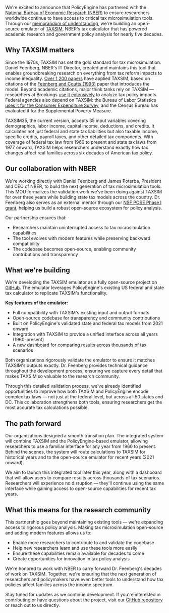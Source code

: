 We're excited to announce that PolicyEngine has partnered with the [National Bureau of Economic Research (NBER)](https://nber.org) to ensure researchers worldwide continue to have access to critical tax microsimulation tools. Through our [memorandum of understanding](https://drive.google.com/file/d/1V5TJk7C01CLYP_FXUZTmHEdLk-WCV4WN/view?usp=sharing), we're building an open-source emulator of [TAXSIM](https://taxsim.nber.org), NBER's tax calculator that has powered academic research and government policy analysis for nearly five decades.

## Why TAXSIM matters

Since the 1970s, TAXSIM has set the gold standard for tax microsimulation. Daniel Feenberg, NBER's IT Director, created and maintains this tool that enables groundbreaking research on everything from tax reform impacts to income inequality. [Over 1,200 papers](https://scholar.google.com/scholar?cites=14430205938320153579&as_sdt=20000005&sciodt=0,21&hl=en) have applied TAXSIM, based on citations of the [Feenberg and Coutts (1993)](https://taxsim.nber.org/feenberg-coutts.pdf) paper that introduces the model. Beyond academic citations, major think tanks rely on TAXSIM — researchers at Brookings [use it extensively](https://www.brookings.edu/research/simulating-income-tax-liabilities-in-the-survey-of-consumer-finances/) to analyze tax policy impacts. Federal agencies also depend on TAXSIM: the Bureau of Labor Statistics [uses it for the Consumer Expenditure Survey](https://www.bls.gov/opub/mlr/2015/article/improving-data-quality-in-ce-with-taxsim.htm), and the Census Bureau has evaluated it for the Supplemental Poverty Measure.

TAXSIM35, the current version, accepts 35 input variables covering demographics, labor income, capital income, deductions, and credits. It calculates not just federal and state tax liabilities but also taxable income, specific credits, payroll taxes, and other detailed tax components. With coverage of federal tax law from 1960 to present and state tax laws from 1977 onward, TAXSIM helps researchers understand exactly how tax changes affect real families across six decades of American tax policy.

## Our collaboration with NBER

We're working directly with Daniel Feenberg and James Poterba, President and CEO of NBER, to build the next generation of tax microsimulation tools. This MOU formalizes the validation work we've been doing against TAXSIM for over three years while building state tax models across the country. Dr. Feenberg also serves as an external mentor through our [NSF POSE Phase I grant](https://policyengine.org/us/research/nsf-pose-phase-1-grant), helping us build a robust open-source ecosystem for policy analysis.

Our partnership ensures that:

- Researchers maintain uninterrupted access to tax microsimulation capabilities
- The tool evolves with modern features while preserving backward compatibility
- The codebase becomes open-source, enabling community contributions and transparency

## What we're building

We're developing the TAXSIM emulator as a fully open-source project on [GitHub](https://github.com/PolicyEngine/policyengine-taxsim). The emulator leverages PolicyEngine's existing US federal and state tax calculator to replicate TAXSIM's functionality.

**Key features of the emulator:**

- Full compatibility with TAXSIM's existing input and output formats
- Open-source codebase for transparency and community contributions
- Built on PolicyEngine's validated state and federal tax models from 2021 onward
- Integration with TAXSIM to provide a unified interface across all years (1960-present)
- A new dashboard for comparing results across thousands of tax scenarios

Both organizations rigorously validate the emulator to ensure it matches TAXSIM's outputs exactly. Dr. Feenberg provides technical guidance throughout the development process, ensuring we capture every detail that makes TAXSIM so valuable to the research community.

Through this detailed validation process, we've already identified opportunities to improve how both TAXSIM and PolicyEngine encode complex tax laws — not just at the federal level, but across all 50 states and DC. This collaboration strengthens both tools, ensuring researchers get the most accurate tax calculations possible.

## The path forward

Our organizations designed a smooth transition plan. The integrated system will combine TAXSIM and the PolicyEngine-based emulator, allowing researchers to use a familiar interface for any year from 1960 to present. Behind the scenes, the system will route calculations to TAXSIM for historical years and to the open-source emulator for recent years (2021 onward).

We aim to launch this integrated tool later this year, along with a dashboard that will allow users to compare results across thousands of tax scenarios. Researchers will experience no disruption — they'll continue using the same interface while gaining access to open-source capabilities for recent tax years.

## What this means for the research community

This partnership goes beyond maintaining existing tools — we're expanding access to rigorous policy analysis. Making tax microsimulation open-source and adding modern features allows us to:

- Enable more researchers to contribute to and validate the codebase
- Help new researchers learn and use these tools more easily
- Ensure these capabilities remain available for decades to come
- Create opportunities for innovation in tax policy analysis

We're honored to work with NBER to carry forward Dr. Feenberg's decades of work on TAXSIM. Together, we're ensuring that the next generation of researchers and policymakers have even better tools to understand how tax policies affect families across the income spectrum.

Stay tuned for updates as we continue development. If you're interested in contributing or have questions about the project, visit our [GitHub repository](https://github.com/PolicyEngine/policyengine-taxsim) or reach out to us directly.
